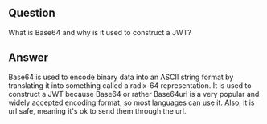 ## Question

What is Base64 and why is it used to construct a JWT?

## Answer

Base64 is used to encode binary data into an ASCII string format by translating it into something called a radix-64 representation. It is used to construct a JWT because Base64 or rather Base64url is a very popular and widely accepted encoding format, so most languages can use it. Also, it is url safe, meaning it's ok to send them through the url.